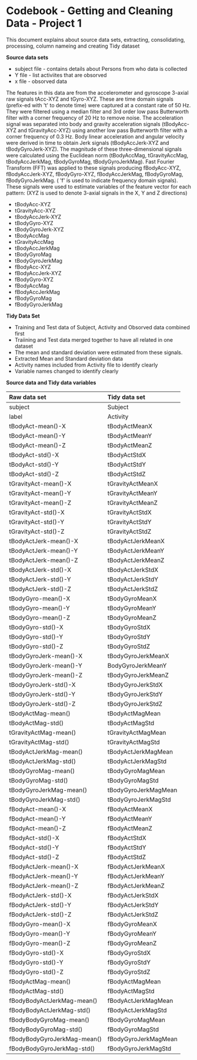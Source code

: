 # Codebook - Getting and Cleaning Data - Project 1

This document explains about source data sets, extracting, consolidating, processing, column nameing and creating Tidy dataset


**Source data sets**

- subject file - contains details about Persons from who data is collected
- Y file - list activiites that are obsorved
- x file - obsorved data

The features in this data are from the accelerometer and gyroscope 3-axial raw signals tAcc-XYZ and tGyro-XYZ. These are time domain signals (prefix-ed with 't' to denote time) were captured at a constant rate of 50 Hz. They were filtered using a median filter and 3rd order low pass Butterworth filter with a corner frequency of 20 Hz to remove noise. The acceleration signal was separated into body and gravity acceleration signals (tBodyAcc-XYZ and tGravityAcc-XYZ) using another low pass Butterworth filter with a corner frequency of 0.3 Hz. Body linear acceleration and angular velocity were derived in time to obtain Jerk signals (tBodyAccJerk-XYZ and tBodyGyroJerk-XYZ). The magnitude of these three-dimensional signals were calculated using the Euclidean norm (tBodyAccMag, tGravityAccMag, tBodyAccJerkMag, tBodyGyroMag, tBodyGyroJerkMag). Fast Fourier Transform (FFT) was applied to these signals producing fBodyAcc-XYZ, fBodyAccJerk-XYZ, fBodyGyro-XYZ, fBodyAccJerkMag, fBodyGyroMag, fBodyGyroJerkMag. ( 'f' is used to indicate frequency domain signals). These signals were used to estimate variables of the feature vector for each pattern: (XYZ is used to denote 3-axial signals in the X, Y and Z directions)

* tBodyAcc-XYZ
* tGravityAcc-XYZ
* tBodyAccJerk-XYZ
* tBodyGyro-XYZ
* tBodyGyroJerk-XYZ
* tBodyAccMag
* tGravityAccMag
* tBodyAccJerkMag
* tBodyGyroMag
* tBodyGyroJerkMag
* fBodyAcc-XYZ
* fBodyAccJerk-XYZ
* fBodyGyro-XYZ
* fBodyAccMag
* fBodyAccJerkMag
* fBodyGyroMag
* fBodyGyroJerkMag

**Tidy Data Set**


* Training and Test data of Subject, Activity and Obsorved data combined first
* Traiining and Test data merged together to have all related in one dataset
* The mean and standard deviation were estimated from these signals.
* Extracted Mean and Standard deviation data
* Activity names included from Activity file to identify clearly
* Variable names changed to identify clearly


**Source data and Tidy data variables**


Raw data set|Tidy data set
:-----------|:-------------
subject|Subject
label|Activity
tBodyAct-mean()-X|tBodyActMeanX
tBodyAct-mean()-Y|tBodyActMeanY
tBodyAct-mean()-Z|tBodyActMeanZ
tBodyAct-std()-X|tBodyActStdX
tBodyAct-std()-Y|        tBodyActStdY
tBodyAct-std()-Z|tBodyActStdZ
tGravityAct-mean()-X|tGravityActMeanX
tGravityAct-mean()-Y|tGravityActMeanY
tGravityAct-mean()-Z|tGravityActMeanZ
tGravityAct-std()-X|tGravityActStdX
tGravityAct-std()-Y|tGravityActStdY
tGravityAct-std()-Z|tGravityActStdZ
tBodyActJerk-mean()-X|tBodyActJerkMeanX
tBodyActJerk-mean()-Y|tBodyActJerkMeanY
tBodyActJerk-mean()-Z|tBodyActJerkMeanZ
tBodyActJerk-std()-X|tBodyActJerkStdX
tBodyActJerk-std()-Y|tBodyActJerkStdY
tBodyActJerk-std()-Z|tBodyActJerkStdZ
tBodyGyro-mean()-X|tBodyGyroMeanX
tBodyGyro-mean()-Y|tBodyGyroMeanY
tBodyGyro-mean()-Z|tBodyGyroMeanZ
tBodyGyro-std()-X|tBodyGyroStdX
tBodyGyro-std()-Y|tBodyGyroStdY
tBodyGyro-std()-Z|tBodyGyroStdZ
tBodyGyroJerk-mean()-X|tBodyGyroJerkMeanX
tBodyGyroJerk-mean()-Y|BodyGyroJerkMeanY
tBodyGyroJerk-mean()-Z|tBodyGyroJerkMeanZ
tBodyGyroJerk-std()-X|tBodyGyroJerkStdX
tBodyGyroJerk-std()-Y|tBodyGyroJerkStdY
tBodyGyroJerk-std()-Z|tBodyGyroJerkStdZ
tBodyActMag-mean()|tBodyActMagMean
tBodyActMag-std()|tBodyActMagStd
tGravityActMag-mean()|tGravityActMagMean
tGravityActMag-std()|tGravityActMagStd
tBodyActJerkMag-mean()|tBodyActJerkMagMean
tBodyActJerkMag-std()|tBodyActJerkMagStd
tBodyGyroMag-mean()|tBodyGyroMagMean
tBodyGyroMag-std()|tBodyGyroMagStd
tBodyGyroJerkMag-mean()|tBodyGyroJerkMagMean
tBodyGyroJerkMag-std()|tBodyGyroJerkMagStd
fBodyAct-mean()-X|fBodyActMeanX
fBodyAct-mean()-Y|fBodyActMeanY
fBodyAct-mean()-Z|fBodyActMeanZ
fBodyAct-std()-X|fBodyActStdX
fBodyAct-std()-Y|fBodyActStdY
fBodyAct-std()-Z|fBodyActStdZ
fBodyActJerk-mean()-X|fBodyActJerkMeanX
fBodyActJerk-mean()-Y|fBodyActJerkMeanY
fBodyActJerk-mean()-Z|fBodyActJerkMeanZ
fBodyActJerk-std()-X|fBodyActJerkStdX
fBodyActJerk-std()-Y|fBodyActJerkStdY
fBodyActJerk-std()-Z|fBodyActJerkStdZ
fBodyGyro-mean()-X|fBodyGyroMeanX
fBodyGyro-mean()-Y|fBodyGyroMeanY
fBodyGyro-mean()-Z|fBodyGyroMeanZ
fBodyGyro-std()-X|fBodyGyroStdX
fBodyGyro-std()-Y|fBodyGyroStdY
fBodyGyro-std()-Z|fBodyGyroStdZ
fBodyActMag-mean()|fBodyActMagMean
fBodyActMag-std()|fBodyActMagStd
fBodyBodyActJerkMag-mean()|fBodyActJerkMagMean
fBodyBodyActJerkMag-std()|fBodyActJerkMagStd
fBodyBodyGyroMag-mean()|fBodyGyroMagMean
fBodyBodyGyroMag-std()|fBodyGyroMagStd
fBodyBodyGyroJerkMag-mean()|fBodyGyroJerkMagMean
fBodyBodyGyroJerkMag-std()|fBodyGyroJerkMagStd
